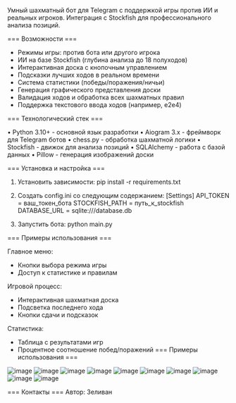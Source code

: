 Умный шахматный бот для Telegram с поддержкой игры против ИИ и реальных игроков. 
Интеграция с Stockfish для профессионального анализа позиций.

=== Возможности ===

- Режимы игры: против бота или другого игрока
- ИИ на базе Stockfish (глубина анализа до 18 полуходов)
- Интерактивная доска с кнопочным управлением
- Подсказки лучших ходов в реальном времени
- Система статистики (победы/поражения/ничьи)
- Генерация графического представления доски
- Валидация ходов и обработка всех шахматных правил
- Поддержка текстового ввода ходов (например, e2e4)

=== Технологический стек ===

• Python 3.10+ - основной язык разработки
• Aiogram 3.x - фреймворк для Telegram ботов
• chess.py - обработка шахматной логики
• Stockfish - движок для анализа позиций
• SQLAlchemy - работа с базой данных
• Pillow - генерация изображений доски

=== Установка и настройка ===

1. Установить зависимости:
pip install -r requirements.txt

2. Создать config.ini со следующим содержанием:
[Settings]
API_TOKEN = ваш_токен_бота
STOCKFISH_PATH = путь_к_stockfish
DATABASE_URL = sqlite:///database.db

3. Запустить бота:
python main.py

=== Примеры использования ===

Главное меню:
- Кнопки выбора режима игры
- Доступ к статистике и правилам

Игровой процесс:
- Интерактивная шахматная доска
- Подсветка последнего хода
- Кнопки сдачи и подсказок

Статистика:
- Таблица с результатами игр
- Процентное соотношение побед/поражений
=== Примеры использования ===

![image](https://github.com/user-attachments/assets/916aaf72-b7c3-4b61-ac13-df219e32af68)
![image](https://github.com/user-attachments/assets/12ff51b1-ed0a-49e2-b169-051e84df1fe3)
![image](https://github.com/user-attachments/assets/ff7592c7-e574-499f-9cc6-31e3e9a00fb6)
![image](https://github.com/user-attachments/assets/f22fb2b9-a93a-4b95-b21d-362b616725de)
![image](https://github.com/user-attachments/assets/c391869e-423a-4ef4-bd66-d0ac19490cda)
![image](https://github.com/user-attachments/assets/742a071e-6d5b-4940-bf6b-06c91693db0c)
![image](https://github.com/user-attachments/assets/67f8daf2-0f4b-4858-a33e-ffee627020f5)
![image](https://github.com/user-attachments/assets/c4c11f78-0288-4cea-b6fd-6cbd98fcbbb0)
![image](https://github.com/user-attachments/assets/16922723-e786-4388-8840-c3025ec6478d)
![image](https://github.com/user-attachments/assets/fec5fa75-ed0c-4928-8328-92fedfdaa0c7)

=== Контакты ===
Автор: Зеливан



